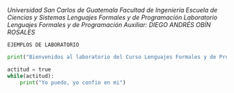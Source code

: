 
*Universidad San Carlos de Guatemala*
*Facultad de Ingeniería*
*Escuela de Ciencias y Sistemas*
*Lenguajes Formales y de Programación*
*Laboratorio Lenguajes Formales y de Programación*
*Auxiliar: DIEGO ANDRÉS OBÍN ROSALES*

    EJEMPLOS DE LABORATORIO
  
```python
print("Bienvenidos al laboratorio del Curso Lenguajes Formales y de Programacion")

actitud = true
while(actitud):
    print("Yo puedo, yo confio en mi")
```